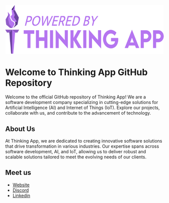 ![Your Company Logo](images/purple_logo.png)
# Welcome to Thinking App GitHub Repository

Welcome to the official GitHub repository of Thinking App! We are a software development company specializing in cutting-edge solutions for Artificial Intelligence (AI) and Internet of Things (IoT). Explore our projects, collaborate with us, and contribute to the advancement of technology.

## About Us

At Thinking App, we are dedicated to creating innovative software solutions that drive transformation in various industries. Our expertise spans across software development, AI, and IoT, allowing us to deliver robust and scalable solutions tailored to meet the evolving needs of our clients.

## Meet us

- [Website](https://www.thinking-app.com/)
- [Discord](https://discord.com/invite/Ww8DMEzsbc)
- [Linkedin](https://www.linkedin.com/company/thinkingapp-srl/?viewAsMember=true)


